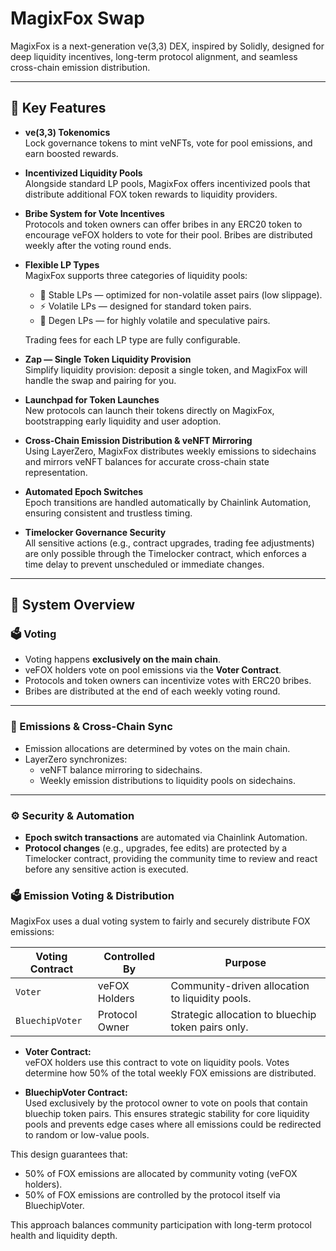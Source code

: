 # MagixFox Swap

MagixFox is a next-generation ve(3,3) DEX, inspired by Solidly, designed for deep liquidity incentives, long-term protocol alignment, and seamless cross-chain emission distribution.

---

## 🚀 Key Features

- **ve(3,3) Tokenomics**  
  Lock governance tokens to mint veNFTs, vote for pool emissions, and earn boosted rewards.

- **Incentivized Liquidity Pools**  
  Alongside standard LP pools, MagixFox offers incentivized pools that distribute additional FOX token rewards to liquidity providers.

- **Bribe System for Vote Incentives**  
  Protocols and token owners can offer bribes in any ERC20 token to encourage veFOX holders to vote for their pool. Bribes are distributed weekly after the voting round ends.

- **Flexible LP Types**  
  MagixFox supports three categories of liquidity pools:
    - 🧮 Stable LPs — optimized for non-volatile asset pairs (low slippage).
    - ⚡ Volatile LPs — designed for standard token pairs.
    - 🎲 Degen LPs — for highly volatile and speculative pairs.

  Trading fees for each LP type are fully configurable.

- **Zap — Single Token Liquidity Provision**  
  Simplify liquidity provision: deposit a single token, and MagixFox will handle the swap and pairing for you.

- **Launchpad for Token Launches**  
  New protocols can launch their tokens directly on MagixFox, bootstrapping early liquidity and user adoption.

- **Cross-Chain Emission Distribution & veNFT Mirroring**  
  Using LayerZero, MagixFox distributes weekly emissions to sidechains and mirrors veNFT balances for accurate cross-chain state representation.

- **Automated Epoch Switches**  
  Epoch transitions are handled automatically by Chainlink Automation, ensuring consistent and trustless timing.

- **Timelocker Governance Security**  
  All sensitive actions (e.g., contract upgrades, trading fee adjustments) are only possible through the Timelocker contract, which enforces a time delay to prevent unscheduled or immediate changes.

---

## 🧠 System Overview

### 🗳 Voting

- Voting happens **exclusively on the main chain**.
- veFOX holders vote on pool emissions via the **Voter Contract**.
- Protocols and token owners can incentivize votes with ERC20 bribes.
- Bribes are distributed at the end of each weekly voting round.

---

### 💸 Emissions & Cross-Chain Sync

- Emission allocations are determined by votes on the main chain.
- LayerZero synchronizes:
    - veNFT balance mirroring to sidechains.
    - Weekly emission distributions to liquidity pools on sidechains.

---

### ⚙️ Security & Automation

- **Epoch switch transactions** are automated via Chainlink Automation.
- **Protocol changes** (e.g., upgrades, fee edits) are protected by a Timelocker contract, providing the community time to review and react before any sensitive action is executed.


### 🗳️ Emission Voting & Distribution

MagixFox uses a dual voting system to fairly and securely distribute FOX emissions:

| Voting Contract     | Controlled By         | Purpose                                               |
|---------------------|------------------------|-------------------------------------------------------|
| `Voter`             | veFOX Holders         | Community-driven allocation to liquidity pools.       |
| `BluechipVoter`     | Protocol Owner        | Strategic allocation to bluechip token pairs only.    |

- **Voter Contract:**  
  veFOX holders use this contract to vote on liquidity pools. Votes determine how 50% of the total weekly FOX emissions are distributed.

- **BluechipVoter Contract:**  
  Used exclusively by the protocol owner to vote on pools that contain bluechip token pairs. This ensures strategic stability for core liquidity pools and prevents edge cases where all emissions could be redirected to random or low-value pools.

This design guarantees that:
- 50% of FOX emissions are allocated by community voting (veFOX holders).
- 50% of FOX emissions are controlled by the protocol itself via BluechipVoter.

This approach balances community participation with long-term protocol health and liquidity depth.
